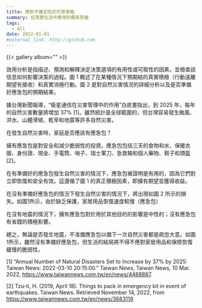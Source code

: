 ```yaml
---
title: 應對不確定性的可靠策略
summary: 在現實生活中應用的概率思維
tags:
  - All
date: 2022-01-01
#external_link: http://github.com
---
```


{{< gallery album="<ALBUM-FOLDER>" >}} 

效用分析是指描述、預測和解釋決定決策選項的有用性或可取性的因素，並檢查該信息如何影響決策的過程。圖 1 概述了在某種情況下預期結的真實積極（行動遠離期望有接收）和真實消極行動。圖 2 是對自然災害情況的詳細分析以及是否準備好應急包的預期結果。

據台灣新聞報導，“衛星通信在災害管理中的作用”白皮書指出，到 2025 年，每年的自然災害數量將增加 37% [1]。雖然統計是全球範圍的，但台灣容易發生颱風、洪水、山體滑坡、乾旱和地震等許多自然災害。

在發生自然災害時，家庭是否應該有應急包？

擁有應急包是對安全和減少脆弱性的投資。應急包包括三天的食物和水、保暖衣服、身份證、現金、手電筒、哨子、瑞士軍刀、急救箱和個人藥物、鞋子和頭盔 [2]。

在有準備好的應急包發生自然災害的情況下，應急包被證明是有用的，因為它們對立即恢復和安全有效。這遵循了圖 1 的真正積極因素，即擁有期望並獲得收益。

在沒有準備好應急包的情況下發生自然災害的情況下，將出現如圖 2 所示的損失。如圖1所示，由於缺乏保護，家居用品恢復速度較慢（應急包）

在沒有地震的情況下，擁有應急包對於用於其他目的的影響是中性的；沒有應急包有省錢的積極影響。

總之，無論是否發生地震，不准備應急包以備下一次自然災害都是疏忽大意。如圖1所示，雖然沒有準備好應急包，但生活的結局將不得不應對家居用品和保險恢復緩慢的脆弱性。

[1] “Annual Number of Natural Disasters Set to Increase by 37% by 2025: Taiwan News: 2022-03-10 20:15:00.” Taiwan News, Taiwan News, 10 Mar. 2022, https://www.taiwannews.com.tw/en/news/4468887. 

[2] Tzu-ti, H. (2019, April 18). Things to pack in emergency kit in event of earthquakes. Taiwan News. Retrieved November 14, 2022, from https://www.taiwannews.com.tw/en/news/3683119 
